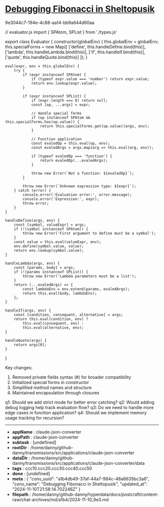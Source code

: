 # [Debugging Fibonacci in Sheltopusik](https://claude.ai/chat/a1b4db49-37af-44a7-984c-48a6635bc3a6)

9e3044c7-194e-4c88-aa14-bb9a644d60aa

 

<antArtifact identifier="evaluator-compatible" type="application/vnd.ant.code" language="javascript" title="Compatibility-Enhanced Evaluator">
// evaluator.js
import { SPAtom, SPList } from './types.js'

export class Evaluator {
    constructor(globalEnv) {
        this.globalEnv = globalEnv;
        this.specialForms = new Map([
            ['define', this.handleDefine.bind(this)],
            ['lambda', this.handleLambda.bind(this)],
            ['if', this.handleIf.bind(this)],
            ['quote', this.handleQuote.bind(this)]
        ]);
    }

    eval(expr, env = this.globalEnv) {
        try {
            if (expr instanceof SPAtom) {
                if (typeof expr.value === 'number') return expr.value;
                return env.lookup(expr.value);
            }

            if (expr instanceof SPList) {
                if (expr.length === 0) return null;
                const [op, ...args] = expr;
                
                // Handle special forms
                if (op instanceof SPAtom && this.specialForms.has(op.value)) {
                    return this.specialForms.get(op.value)(args, env);
                }

                // Function application
                const evaledOp = this.eval(op, env);
                const evaledArgs = args.map(arg => this.eval(arg, env));
                
                if (typeof evaledOp === 'function') {
                    return evaledOp(...evaledArgs);
                }

                throw new Error(`Not a function: ${evaledOp}`);
            }

            throw new Error(`Unknown expression type: ${expr}`);
        } catch (error) {
            console.error('Evaluation error:', error.message);
            console.error('Expression:', expr);
            throw error;
        }
    }

    handleDefine(args, env) {
        const [symbol, valueExpr] = args;
        if (!(symbol instanceof SPAtom)) {
            throw new Error('First argument to define must be a symbol');
        }
        const value = this.eval(valueExpr, env);
        env.define(symbol.value, value);
        return env.lookup(symbol.value);
    }

    handleLambda(args, env) {
        const [params, body] = args;
        if (!(params instanceof SPList)) {
            throw new Error('Lambda parameters must be a list');
        }
        return (...evaledArgs) => {
            const lambdaEnv = env.extend(params, evaledArgs);
            return this.eval(body, lambdaEnv);
        };
    }

    handleIf(args, env) {
        const [condition, consequent, alternative] = args;
        return this.eval(condition, env) ? 
            this.eval(consequent, env) : 
            this.eval(alternative, env);
    }

    handleQuote(args) {
        return args[0];
    }
}
</antArtifact>

Key changes:
1. Removed private fields syntax (#) for broader compatibility
2. Initialized special forms in constructor
3. Simplified method names and structure
4. Maintained encapsulation through closures

q1: Should we add strict mode for better error catching?
q2: Would adding debug logging help track evaluation flow?
q3: Do we need to handle more edge cases in function application?
q4: Should we implement memory usage tracking for recursion?

---

* **appName** : claude-json-converter
* **appPath** : claude-json-converter
* **subtask** : [undefined]
* **rootDir** : /home/danny/github-danny/transmissions/src/applications/claude-json-converter
* **dataDir** : /home/danny/github-danny/transmissions/src/applications/claude-json-converter/data
* **tags** : ccc10.ccc20.ccc30.ccc40.ccc50
* **done** : [undefined]
* **meta** : {
  "conv_uuid": "a1b4db49-37af-44a7-984c-48a6635bc3a6",
  "conv_name": "Debugging Fibonacci in Sheltopusik",
  "updated_at": "2024-11-10T21:58:14.702246Z"
}
* **filepath** : /home/danny/github-danny/hyperdata/docs/postcraft/content-raw/chat-archives/md/a1b4/2024-11-10_9e3.md